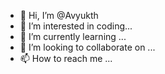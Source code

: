 - 👋 Hi, I’m @Avyukth
- 👀 I’m interested in coding...
- 🌱 I’m currently learning ...
- 💞️ I’m looking to collaborate on ...
- 📫 How to reach me ...

<!---
Achhu/Achhu is a ✨ special ✨ repository because its `README.md` (this file) appears on your GitHub profile.
You can click the Preview link to take a look at your changes.
--->
